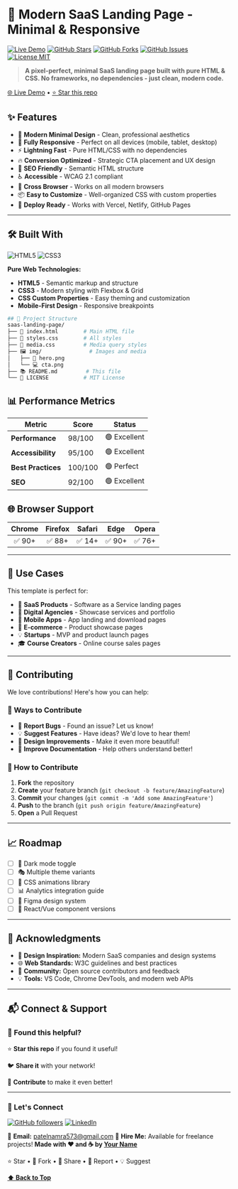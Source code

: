    # 🚀 Modern SaaS Landing Page - Minimal & Responsive
[![Live Demo](https://img.shields.io/badge/Live-Demo-brightgreen?style=for-the-badge&logo=vercel)]([https://your-demo-url.vercel.app](https://namra7-x.github.io/Saas-landing-page/))
[![GitHub Stars](https://img.shields.io/github/stars/Namra7-x/Saas-landing-page?style=for-the-badge&logo=github)](https://github.com/Namra7-x/Saas-landing-page/stargazers)
[![GitHub Forks](https://img.shields.io/github/forks/Namra7-x/Saas-landing-page?style=for-the-badge&logo=github)](https://github.com/Namra7-x/Saas-landing-page/network)
[![GitHub Issues](https://img.shields.io/github/issues/Namra7-x/Saas-landing-page?style=for-the-badge&logo=github)](https://github.com/Namra7-x/Saas-landing-page/issues)
[![License MIT](https://img.shields.io/badge/license-MIT-blue?style=for-the-badge)](LICENSE)

> **A pixel-perfect, minimal SaaS landing page built with pure HTML & CSS. No frameworks, no dependencies - just clean, modern code.**

[🌐 Live Demo](https://namra7-x.github.io/Saas-landing-page/) • [⭐ Star this repo](https://github.com/yourusername/saas-landing-page)




## ✨ Features

- 🎨 **Modern Minimal Design** - Clean, professional aesthetics
- 📱 **Fully Responsive** - Perfect on all devices (mobile, tablet, desktop)
- ⚡ **Lightning Fast** - Pure HTML/CSS with no dependencies
- 🔥 **Conversion Optimized** - Strategic CTA placement and UX design  
- 🎯 **SEO Friendly** - Semantic HTML structure
- ♿ **Accessible** - WCAG 2.1 compliant
- 🌙 **Cross Browser** - Works on all modern browsers
- 📦 **Easy to Customize** - Well-organized CSS with custom properties
- 🚀 **Deploy Ready** - Works with Vercel, Netlify, GitHub Pages

---

## 🛠️ Built With

![HTML5](https://img.shields.io/badge/HTML5-E34F26?style=for-the-badge&logo=html5&logoColor=white)
![CSS3](https://img.shields.io/badge/CSS3-1572B6?style=for-the-badge&logo=css3&logoColor=white)

**Pure Web Technologies:**
- **HTML5** - Semantic markup and structure
- **CSS3** - Modern styling with Flexbox & Grid
- **CSS Custom Properties** - Easy theming and customization
- **Mobile-First Design** - Responsive breakpoints

```bash
## 📁 Project Structure
saas-landing-page/
├── 📄 index.html        # Main HTML file
├── 🎨 styles.css        # All styles 
├── 🎨 media.css         # Media query styles 
├── 🖼️ img/               # Images and media
│   ├── 📱 hero.png
│   └── 💻 cta.png
├── 📚 README.md         # This file
└── 📄 LICENSE           # MIT License
```

## 📊 Performance Metrics



| Metric | Score | Status |
|--------|-------|--------|
| **Performance** | 98/100 | 🟢 Excellent |
| **Accessibility** | 95/100 | 🟢 Excellent |
| **Best Practices** | 100/100 | 🟢 Perfect |
| **SEO** | 92/100 | 🟢 Excellent |



## 🌐 Browser Support

| Chrome | Firefox | Safari | Edge | Opera |
|:------:|:-------:|:------:|:----:|:-----:|
| ✅ 90+ | ✅ 88+  | ✅ 14+ | ✅ 90+ | ✅ 76+ |

---

## 🎯 Use Cases

This template is perfect for:
- 🚀 **SaaS Products** - Software as a Service landing pages
- 💼 **Digital Agencies** - Showcase services and portfolio
- 📱 **Mobile Apps** - App landing and download pages  
- 🛒 **E-commerce** - Product showcase pages
- 💡 **Startups** - MVP and product launch pages
- 🎓 **Course Creators** - Online course sales pages

---

## 🤝 Contributing

We love contributions! Here's how you can help:

### 🌟 Ways to Contribute
- 🐛 **Report Bugs** - Found an issue? Let us know!
- 💡 **Suggest Features** - Have ideas? We'd love to hear them!
- 🎨 **Design Improvements** - Make it even more beautiful!
- 📖 **Improve Documentation** - Help others understand better!

### 🔄 How to Contribute
1. **Fork** the repository
2. **Create** your feature branch (`git checkout -b feature/AmazingFeature`)
3. **Commit** your changes (`git commit -m 'Add some AmazingFeature'`)
4. **Push** to the branch (`git push origin feature/AmazingFeature`)
5. **Open** a Pull Request

---

## 📈 Roadmap

- [ ] 🌙 Dark mode toggle
- [ ] 🎭 Multiple theme variants
- [ ] 🔄 CSS animations library
- [ ] 📊 Analytics integration guide
- [ ] 🎨 Figma design system
- [ ] 📱 React/Vue component versions

---

## 🙏 Acknowledgments

- 🎨 **Design Inspiration:** Modern SaaS companies and design systems
- 🌐 **Web Standards:** W3C guidelines and best practices
- 🚀 **Community:** Open source contributors and feedback
- 💡 **Tools:** VS Code, Chrome DevTools, and modern web APIs
---

## 📬 Connect & Support



### 💖 Found this helpful? 

⭐ **Star this repo** if you found it useful!

🐦 **Share it** with your network!

🤝 **Contribute** to make it even better!

---

### 🔗 Let's Connect


[![GitHub followers](https://img.shields.io/github/followers/yourusername?style=social)](https://github.com/Namra7-x/)
[![LinkedIn](https://img.shields.io/badge/LinkedIn-Connect-blue?style=social&logo=linkedin)](https://www.linkedin.com/in/namra-patel-a11a88361/)

📧 **Email:** patelnamra573@gmail.com
💼 **Hire Me:** Available for freelance projects!
**Made with ❤️ and ☕ by [Your Name](https://github.com/yourusername)**

⭐ Star • 🔄 Fork • 📢 Share • 🐛 Report • 💡 Suggest

**[⬆ Back to Top](#-modern-saas-landing-page---minimal--responsive)**




